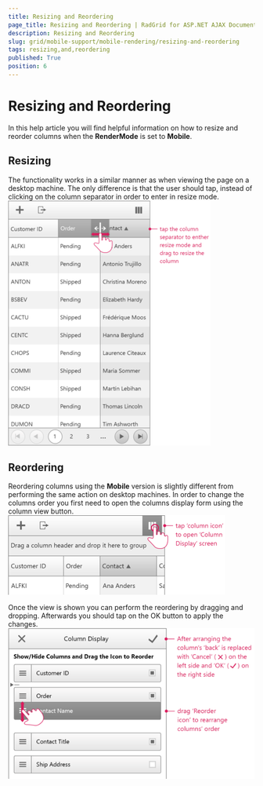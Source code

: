 ```yaml
---
title: Resizing and Reordering
page_title: Resizing and Reordering | RadGrid for ASP.NET AJAX Documentation
description: Resizing and Reordering
slug: grid/mobile-support/mobile-rendering/resizing-and-reordering
tags: resizing,and,reordering
published: True
position: 6
---
```


# Resizing and Reordering



In this help article you will find helpful information on how to resize and reorder columns when the **RenderMode** is set to **Mobile**.

## Resizing

The functionality works in a similar manner as when viewing the page on a desktop machine. The only difference is that the user should tap, instead of clicking on the column separator in order to enter in resize mode.![grid-mobile-resizing Reordering 1](images/grid-mobile-resizingReordering1.png)

## Reordering

Reordering columns using the **Mobile** version is slightly different from performing the same action on desktop machines. In order to change the columns order you first need to open the columns display form using the column view button.![grid-mobile-resizing Reordering 2](images/grid-mobile-resizingReordering2.png)

Once the view is shown you can perform the reordering by dragging and dropping. Afterwards you should tap on the OK button to apply the changes.![grid-mobile-resizing Reordering 3](images/grid-mobile-resizingReordering3.png)
